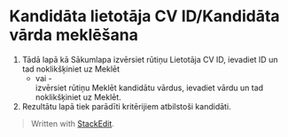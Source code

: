 # Kandidāta lietotāja CV ID/Kandidāta vārda meklēšana

1.  Tādā lapā kā  Sākumlapa  izvērsiet rūtiņu  Lietotāja CV ID, ievadiet ID un tad noklikšķiniet uz  Meklēt  
    - vai -  
    izvērsiet rūtiņu  Meklēt kandidātu vārdus, ievadiet vārdu un tad noklikšķiniet uz  Meklēt.
2.  Rezultātu lapā tiek parādīti kritērijiem atbilstoši kandidāti.


> Written with [StackEdit](https://stackedit.io/).
<!--stackedit_data:
eyJoaXN0b3J5IjpbMTA4Mjk4NTUxNV19
-->